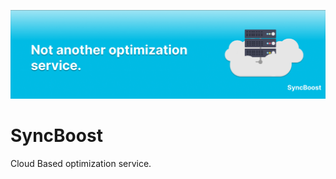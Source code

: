 ![SyncBoost](https://raw.githubusercontent.com/SyncBoost/.github/main/assets/syncboost.png)
<h1>SyncBoost</h1>
<p>Cloud Based optimization service.</p>
